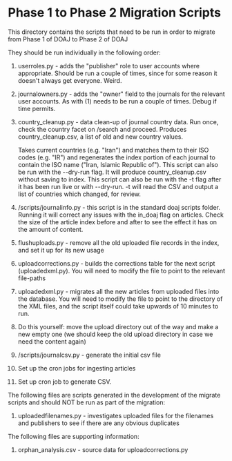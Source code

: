 # Phase 1 to Phase 2 Migration Scripts

This directory contains the scripts that need to be run in order to migrate from Phase 1 of DOAJ to Phase 2 of DOAJ

They should be run individually in the following order:


1. userroles.py - adds the "publisher" role to user accounts where appropriate.  Should be run a couple of times, since for some reason it doesn't always get everyone.  Weird.
2. journalowners.py - adds the "owner" field to the journals for the relevant user accounts.  As with (1) needs to be run a couple of times.  Debug if time permits.
3. country_cleanup.py - data clean-up of journal country data. Run once, check the country facet on /search and proceed. Produces country_cleanup.csv, a list of old and new country values.

    Takes current countries (e.g. "Iran") and matches them to their ISO codes (e.g. "IR") and regenerates the index portion of each journal to contain the ISO name ("Iran, Islamic Republic of").
    This script can also be run with the --dry-run flag. It will produce country_cleanup.csv without saving to index.
    This script can also be run with the -t flag after it has been run live or with --dry-run. -t will read the CSV and output a list of countries which changed, for review.

4. /scripts/journalinfo.py - this script is in the standard doaj scripts folder.  Running it will correct any issues with the in_doaj flag on articles.  Check the size of the article index before and after to see the effect it has on the amount of content.
5. flushuploads.py - remove all the old uploaded file records in the index, and set it up for its new usage
6. uploadcorrections.py - builds the corrections table for the next script (uploadedxml.py).  You will need to modify the file to point to the relevant file-paths
7. uploadedxml.py - migrates all the new articles from uploaded files into the database.  You will need to modify the file to point to the directory of the XML files, and the script itself could take upwards of 10 minutes to run. 
8. Do this yourself: move the upload directory out of the way and make a new empty one (we should keep the old upload directory in case we need the content again)
9. /scripts/journalcsv.py - generate the initial csv file
10. Set up the cron jobs for ingesting articles
11. Set up cron job to generate CSV.

The following files are scripts generated in the development of the migrate scripts and should NOT be run as part of the migration:

1. uploadedfilenames.py - investigates uploaded files for the filenames and publishers to see if there are any obvious duplicates

The following files are supporting information:

1. orphan_analysis.csv - source data for uploadcorrections.py
